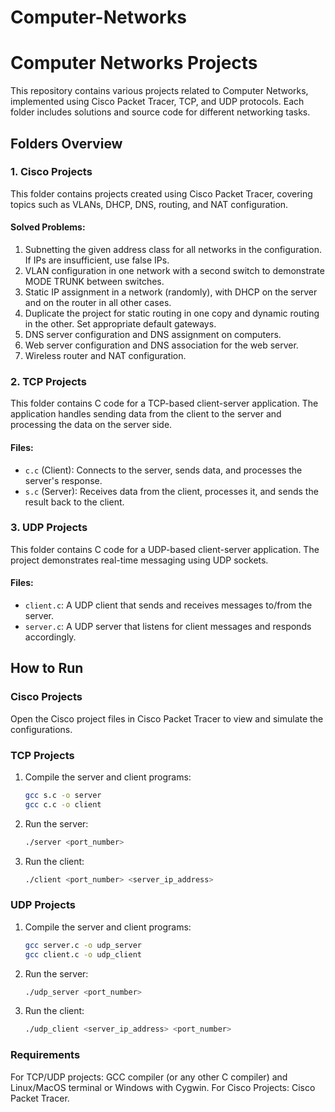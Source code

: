 # Computer-Networks

# Computer Networks Projects

This repository contains various projects related to Computer Networks, implemented using Cisco Packet Tracer, TCP, and UDP protocols. Each folder includes solutions and source code for different networking tasks.

## Folders Overview

### 1. Cisco Projects

This folder contains projects created using Cisco Packet Tracer, covering topics such as VLANs, DHCP, DNS, routing, and NAT configuration.

#### Solved Problems:
1. Subnetting the given address class for all networks in the configuration. If IPs are insufficient, use false IPs.
2. VLAN configuration in one network with a second switch to demonstrate MODE TRUNK between switches.
3. Static IP assignment in a network (randomly), with DHCP on the server and on the router in all other cases.
4. Duplicate the project for static routing in one copy and dynamic routing in the other. Set appropriate default gateways.
5. DNS server configuration and DNS assignment on computers.
6. Web server configuration and DNS association for the web server.
7. Wireless router and NAT configuration.

### 2. TCP Projects

This folder contains C code for a TCP-based client-server application. The application handles sending data from the client to the server and processing the data on the server side.

#### Files:
- `c.c` (Client): Connects to the server, sends data, and processes the server's response.
- `s.c` (Server): Receives data from the client, processes it, and sends the result back to the client.

### 3. UDP Projects

This folder contains C code for a UDP-based client-server application. The project demonstrates real-time messaging using UDP sockets.

#### Files:
- `client.c`: A UDP client that sends and receives messages to/from the server.
- `server.c`: A UDP server that listens for client messages and responds accordingly.

## How to Run

### Cisco Projects
Open the Cisco project files in Cisco Packet Tracer to view and simulate the configurations.

### TCP Projects
1. Compile the server and client programs:
   ```bash
   gcc s.c -o server
   gcc c.c -o client

2. Run the server:
   ```bash
   ./server <port_number>

4. Run the client:
   ```bash
   ./client <port_number> <server_ip_address>

### UDP Projects
1. Compile the server and client programs:
   ```bash
   gcc server.c -o udp_server
   gcc client.c -o udp_client

2. Run the server:
   ```bash
   ./udp_server <port_number>


4. Run the client:
   ```bash
   ./udp_client <server_ip_address> <port_number>


### Requirements
For TCP/UDP projects: GCC compiler (or any other C compiler) and Linux/MacOS terminal or Windows with Cygwin.
For Cisco Projects: Cisco Packet Tracer.


